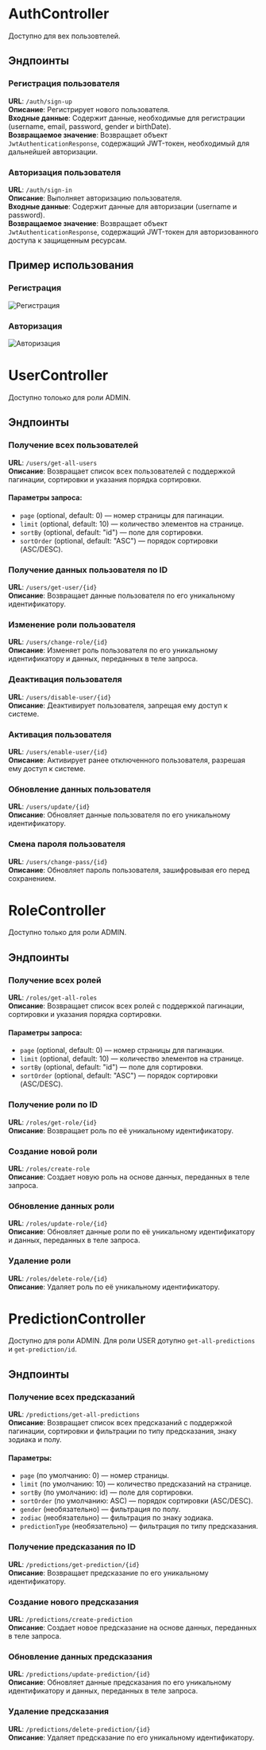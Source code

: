 # AuthController

Доступно для вех пользовтелей.

## Эндпоинты

### Регистрация пользователя

**URL**: `/auth/sign-up`  
**Описание**: Регистрирует нового пользователя.  
**Входные данные**: Содержит данные, необходимые для регистрации (username, email, password, gender и birthDate).  
**Возвращаемое значение**: Возвращает объект `JwtAuthenticationResponse`, содержащий JWT-токен, необходимый для дальнейшей авторизации. 

### Авторизация пользователя

**URL**: `/auth/sign-in`  
**Описание**: Выполняет авторизацию пользователя.  
**Входные данные**: Содержит данные для авторизации (username и password).  
**Возвращаемое значение**: Возвращает объект `JwtAuthenticationResponse`, содержащий JWT-токен для авторизованного доступа к защищенным ресурсам.

## Пример использования

### Регистрация

![Регистрация](https://github.com/pentryyy/horoscope_prediction/blob/main/images/sign-up.png)

### Авторизация 

![Авторизация](https://github.com/pentryyy/horoscope_prediction/blob/main/images/sign-in.png)

# UserController

Доступно толоько для роли ADMIN.

## Эндпоинты

### Получение всех пользователей

**URL**: `/users/get-all-users`  
**Описание**: Возвращает список всех пользователей с поддержкой пагинации, сортировки и указания порядка сортировки.  

#### Параметры запроса:
- `page` (optional, default: 0) — номер страницы для пагинации.
- `limit` (optional, default: 10) — количество элементов на странице.
- `sortBy` (optional, default: "id") — поле для сортировки.
- `sortOrder` (optional, default: "ASC") — порядок сортировки (ASC/DESC).

### Получение данных пользователя по ID

**URL**: `/users/get-user/{id}`  
**Описание**: Возвращает данные пользователя по его уникальному идентификатору.  

### Изменение роли пользователя

**URL**: `/users/change-role/{id}`  
**Описание**: Изменяет роль пользователя по его уникальному идентификатору и данных, переданных в теле запроса.  

### Деактивация пользователя

**URL**: `/users/disable-user/{id}`  
**Описание**: Деактивирует пользователя, запрещая ему доступ к системе.  

### Активация пользователя

**URL**: `/users/enable-user/{id}`  
**Описание**: Активирует ранее отключенного пользователя, разрешая ему доступ к системе.  

### Обновление данных пользователя

**URL**: `/users/update/{id}`  
**Описание**: Обновляет данные пользователя по его уникальному идентификатору.  

### Смена пароля пользователя

**URL**: `/users/change-pass/{id}`  
**Описание**: Обновляет пароль пользователя, зашифровывая его перед сохранением.  

# RoleController

Доступно только для роли ADMIN.

## Эндпоинты

### Получение всех ролей

**URL**: `/roles/get-all-roles`  
**Описание**: Возвращает список всех ролей с поддержкой пагинации, сортировки и указания порядка сортировки.

#### Параметры запроса:
- `page` (optional, default: 0) — номер страницы для пагинации.
- `limit` (optional, default: 10) — количество элементов на странице.
- `sortBy` (optional, default: "id") — поле для сортировки.
- `sortOrder` (optional, default: "ASC") — порядок сортировки (ASC/DESC).

### Получение роли по ID

**URL**: `/roles/get-role/{id}`  
**Описание**: Возвращает роль по её уникальному идентификатору.

### Создание новой роли

**URL**: `/roles/create-role`  
**Описание**: Создает новую роль на основе данных, переданных в теле запроса.

### Обновление данных роли

**URL**: `/roles/update-role/{id}`  
**Описание**: Обновляет данные роли по её уникальному идентификатору и данных, переданных в теле запроса. 

### Удаление роли

**URL**: `/roles/delete-role/{id}`  
**Описание**: Удаляет роль по её уникальному идентификатору.  

# PredictionController

Доступно для роли ADMIN. Для роли USER дотупно `get-all-predictions` и `get-prediction/id`.

## Эндпоинты

### Получение всех предсказаний

**URL**: `/predictions/get-all-predictions`  
**Описание**: Возвращает список всех предсказаний с поддержкой пагинации, сортировки и фильтрации по типу предсказания, знаку зодиака и полу.  

#### Параметры:
- `page` (по умолчанию: 0) — номер страницы.
- `limit` (по умолчанию: 10) — количество предсказаний на странице.
- `sortBy` (по умолчанию: id) — поле для сортировки.
- `sortOrder` (по умолчанию: ASC) — порядок сортировки (ASC/DESC).
- `gender` (необязательно) — фильтрация по полу.
- `zodiac` (необязательно) — фильтрация по знаку зодиака.
- `predictionType` (необязательно) — фильтрация по типу предсказания.

### Получение предсказания по ID

**URL**: `/predictions/get-prediction/{id}`  
**Описание**: Возвращает предсказание по его уникальному идентификатору.  

### Создание нового предсказания

**URL**: `/predictions/create-prediction`  
**Описание**: Создает новое предсказание на основе данных, переданных в теле запроса.  

### Обновление данных предсказания

**URL**: `/predictions/update-prediction/{id}`  
**Описание**: Обновляет данные предсказания по его уникальному идентификатору и данных, переданных в теле запроса. 

### Удаление предсказания

**URL**: `/predictions/delete-prediction/{id}`  
**Описание**: Удаляет предсказание по его уникальному идентификатору.  

